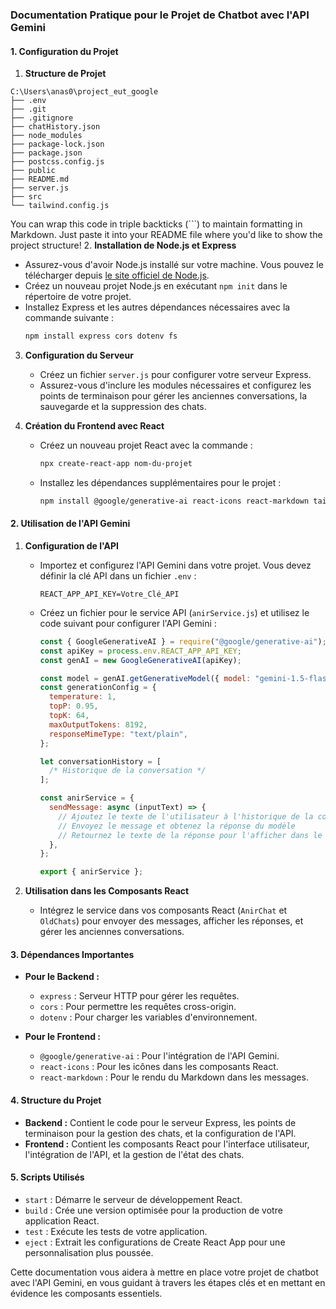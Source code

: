 ### Documentation Pratique pour le Projet de Chatbot avec l'API Gemini

#### 1. Configuration du Projet

1. **Structure de Projet**

```plaintext
C:\Users\anas0\project_eut_google
├── .env
├── .git
├── .gitignore
├── chatHistory.json
├── node_modules
├── package-lock.json
├── package.json
├── postcss.config.js
├── public
├── README.md
├── server.js
├── src
└── tailwind.config.js
```

You can wrap this code in triple backticks (```) to maintain formatting in Markdown. Just paste it into your README file where you'd like to show the project structure! 2. **Installation de Node.js et Express**

- Assurez-vous d'avoir Node.js installé sur votre machine. Vous pouvez le télécharger depuis [le site officiel de Node.js](https://nodejs.org/).
- Créez un nouveau projet Node.js en exécutant `npm init` dans le répertoire de votre projet.
- Installez Express et les autres dépendances nécessaires avec la commande suivante :
  ```bash
  npm install express cors dotenv fs
  ```

3. **Configuration du Serveur**

   - Créez un fichier `server.js` pour configurer votre serveur Express.
   - Assurez-vous d'inclure les modules nécessaires et configurez les points de terminaison pour gérer les anciennes conversations, la sauvegarde et la suppression des chats.

4. **Création du Frontend avec React**
   - Créez un nouveau projet React avec la commande :
     ```bash
     npx create-react-app nom-du-projet
     ```
   - Installez les dépendances supplémentaires pour le projet :
     ```bash
     npm install @google/generative-ai react-icons react-markdown tailwindcss
     ```

#### 2. Utilisation de l'API Gemini

1. **Configuration de l'API**

   - Importez et configurez l'API Gemini dans votre projet. Vous devez définir la clé API dans un fichier `.env` :
     ```env
     REACT_APP_API_KEY=Votre_Clé_API
     ```
   - Créez un fichier pour le service API (`anirService.js`) et utilisez le code suivant pour configurer l'API Gemini :

     ```javascript
     const { GoogleGenerativeAI } = require("@google/generative-ai");
     const apiKey = process.env.REACT_APP_API_KEY;
     const genAI = new GoogleGenerativeAI(apiKey);

     const model = genAI.getGenerativeModel({ model: "gemini-1.5-flash" });
     const generationConfig = {
       temperature: 1,
       topP: 0.95,
       topK: 64,
       maxOutputTokens: 8192,
       responseMimeType: "text/plain",
     };

     let conversationHistory = [
       /* Historique de la conversation */
     ];

     const anirService = {
       sendMessage: async (inputText) => {
         // Ajoutez le texte de l'utilisateur à l'historique de la conversation
         // Envoyez le message et obtenez la réponse du modèle
         // Retournez le texte de la réponse pour l'afficher dans le composant de chat
       },
     };

     export { anirService };
     ```

2. **Utilisation dans les Composants React**
   - Intégrez le service dans vos composants React (`AnirChat` et `OldChats`) pour envoyer des messages, afficher les réponses, et gérer les anciennes conversations.

#### 3. Dépendances Importantes

- **Pour le Backend :**

  - `express` : Serveur HTTP pour gérer les requêtes.
  - `cors` : Pour permettre les requêtes cross-origin.
  - `dotenv` : Pour charger les variables d'environnement.

- **Pour le Frontend :**
  - `@google/generative-ai` : Pour l'intégration de l'API Gemini.
  - `react-icons` : Pour les icônes dans les composants React.
  - `react-markdown` : Pour le rendu du Markdown dans les messages.

#### 4. Structure du Projet

- **Backend :** Contient le code pour le serveur Express, les points de terminaison pour la gestion des chats, et la configuration de l'API.
- **Frontend :** Contient les composants React pour l'interface utilisateur, l'intégration de l'API, et la gestion de l'état des chats.

#### 5. Scripts Utilisés

- `start` : Démarre le serveur de développement React.
- `build` : Crée une version optimisée pour la production de votre application React.
- `test` : Exécute les tests de votre application.
- `eject` : Extrait les configurations de Create React App pour une personnalisation plus poussée.

Cette documentation vous aidera à mettre en place votre projet de chatbot avec l'API Gemini, en vous guidant à travers les étapes clés et en mettant en évidence les composants essentiels.
